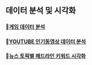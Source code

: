 
## 데이터 분석 및 시각화 

#### :bookmark:[게임 데이터 분석](https://github.com/pitapatat/Data_Analysis_Visualization/tree/main/%5BDA%5D_video_game_sales)

#### :bookmark:[YOUTUBE 인기동영상 데이터 분석](https://github.com/pitapatat/Data_Analysis_Visualization/tree/main/%5BDA%5D_youtube_analysis)

#### :bookmark:[뉴스 토픽별 헤드라인 키워드 시각화](https://github.com/pitapatat/Data_Analysis_Visualization/tree/main/%5BDA%5D_news_topic_visualization)


